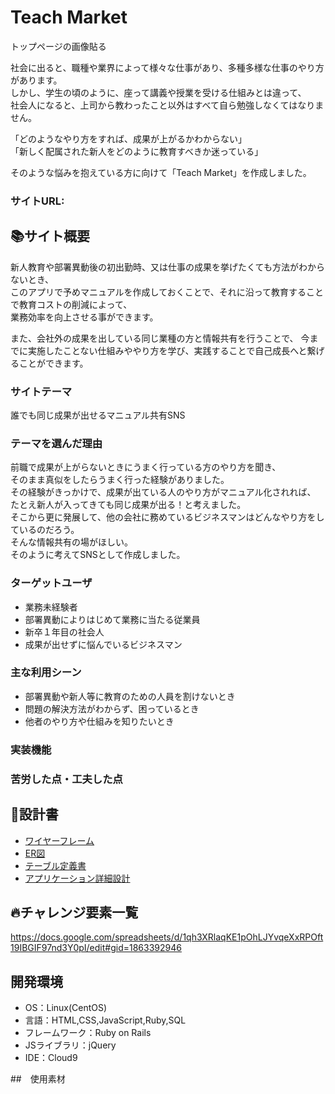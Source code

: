 # Teach Market


トップページの画像貼る



社会に出ると、職種や業界によって様々な仕事があり、多種多様な仕事のやり方があります。  
しかし、学生の頃のように、座って講義や授業を受ける仕組みとは違って、  
社会人になると、上司から教わったこと以外はすべて自ら勉強しなくてはなりません。  

「どのようなやり方をすれば、成果が上がるかわからない」  
「新しく配属された新人をどのように教育すべきか迷っている」  

そのような悩みを抱えている方に向けて「Teach Market」を作成しました。

### サイトURL:



## 📚サイト概要

新人教育や部署異動後の初出勤時、又は仕事の成果を挙げたくても方法がわからないとき、  
このアプリで予めマニュアルを作成しておくことで、それに沿って教育することで教育コストの削減によって、  
業務効率を向上させる事ができます。

また、会社外の成果を出している同じ業種の方と情報共有を行うことで、
今までに実施したことない仕組みややり方を学び、実践することで自己成長へと繋げることができます。


### サイトテーマ
誰でも同じ成果が出せるマニュアル共有SNS

### テーマを選んだ理由

前職で成果が上がらないときにうまく行っている方のやり方を聞き、  
そのまま真似をしたらうまく行った経験がありました。  
その経験がきっかけで、成果が出ている人のやり方がマニュアル化されれば、  
たとえ新人が入ってきても同じ成果が出る！と考えました。  
そこから更に発展して、他の会社に務めているビジネスマンはどんなやり方をしているのだろう。  
そんな情報共有の場がほしい。  
そのように考えてSNSとして作成しました。


### ターゲットユーザ
* 業務未経験者  
* 部署異動によりはじめて業務に当たる従業員  
* 新卒１年目の社会人  
* 成果が出せずに悩んでいるビジネスマン  

### 主な利用シーン
* 部署異動や新人等に教育のための人員を割けないとき  
* 問題の解決方法がわからず、困っているとき  
* 他者のやり方や仕組みを知りたいとき  

### 実装機能

### 苦労した点・工夫した点



## 🔨設計書
* [ワイヤーフレーム](https://app.diagrams.net/#Hnao0725%2FTeach-Market%2Fmain%2F%E3%80%90PF%E7%94%A8%E3%80%91%E3%83%AF%E3%82%A4%E3%83%A4%E3%83%BC%E3%83%95%E3%83%AC%E3%83%BC%E3%83%A0%EF%BC%86ER%E5%9B%B3.drawio)  
* [ER図](https://app.diagrams.net/?libs=general;er#Hnao0725%2FTeach-Market%2Fmain%2FER%E5%9B%B3.drawio)  
* [テーブル定義書](https://docs.google.com/spreadsheets/d/1A5KM2_L5cCc9Z5HoCv-Sb53mCVr2KMUcpVeb3-B8L-8/edit#gid=1680649053)  
* [アプリケーション詳細設計](https://docs.google.com/spreadsheets/d/1kVK594ee1MZnoaQOUkd6coFeEyLxNwgPHwDcOj0Ogz0/edit#gid=2133469642)  

## 🔥チャレンジ要素一覧
https://docs.google.com/spreadsheets/d/1qh3XRlaqKE1pOhLJYvqeXxRPOft19IBGIF97nd3Y0pI/edit#gid=1863392946

## 開発環境
- OS：Linux(CentOS)
- 言語：HTML,CSS,JavaScript,Ruby,SQL
- フレームワーク：Ruby on Rails
- JSライブラリ：jQuery
- IDE：Cloud9


##　使用素材
